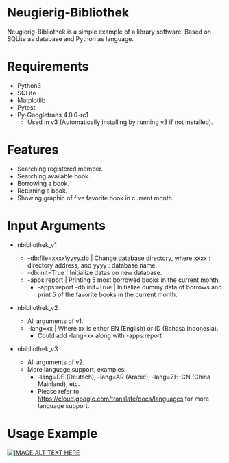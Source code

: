 # Neugierig-Bibliothek
Neugierig-Bibliothek is a simple example of a library software. Based on SQLite as database and Python as language. 

# Requirements
* Python3
* SQLite
* Matplotlib
* Pytest
* Py-Googletrans 4.0.0-rc1
    * Used in v3 (Automatically installing by running v3 if not installed).

# Features
* Searching registered member.
* Searching available book.
* Borrowing a book.
* Returning a book.
* Showing graphic of five favorite book in current month.

# Input Arguments
* nbibliothek_v1
   - -db:file=xxxx\yyyy.db | Change database directory, where xxxx : directory address, and yyyy : database name.
   - -db:init=True | Initialize datas on new database.
   - -apps:report | Printing 5 most borrowed books in the current month.
      - -apps:report -db:init=True | Initialize dummy data of borrows and print 5 of the favorite books in the current month.
 
 * nbibliothek_v2
   - All arguments of v1.
   - -lang=xx | Where xx is either EN (English) or ID (Bahasa Indonesia).
      - Could add -lang=xx along with -apps:report
      
 * nbibliothek_v3
   - All arguments of v2.
   - More language support, examples:
      - -lang=DE (Deutsch), -lang=AR (Arabic), -lang=ZH-CN (China Mainland), etc.
      - Please refer to https://cloud.google.com/translate/docs/languages for more language support.
 
 
# Usage Example
   [![IMAGE ALT TEXT HERE](https://img.youtube.com/vi/nkusqj7pIiA/0.jpg)](https://youtu.be/nkusqj7pIiA)

 
 
